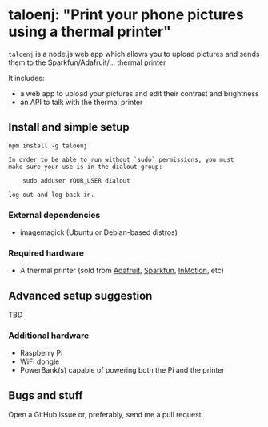 # taloenj:  "Print your phone pictures using a thermal printer"


`taloenj` is a node.js web app which allows you to upload pictures and sends them to the Sparkfun/Adafruit/... thermal printer

It includes:

* a web app to upload your pictures and edit their contrast and
  brightness
* an API to talk with the thermal printer


## Install and simple setup

    npm install -g taloenj

    In order to be able to run without `sudo` permissions, you must
    make sure your use is in the dialout group:

        sudo adduser YOUR_USER dialout

    log out and log back in.

### External dependencies

* imagemagick (Ubuntu or Debian-based distros)

### Required hardware

* A thermal printer (sold from [Adafruit](http://www.adafruit.com/product/597), [Sparkfun](https://www.sparkfun.com/products/10438), [InMotion](http://www.inmotion.pt/pt/adafruit/983-mini-thermal-receipt-printer.html), etc)

## Advanced setup suggestion

TBD

### Additional hardware

* Raspberry Pi
* WiFi dongle
* PowerBank(s) capable of powering both the Pi and the printer

##

## Bugs and stuff

Open a GitHub issue or, preferably, send me a pull request.
